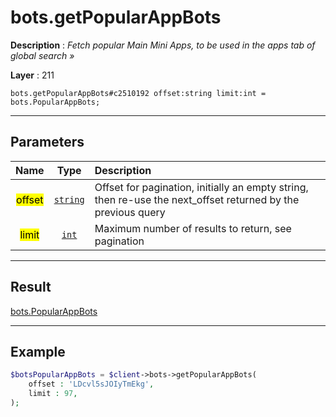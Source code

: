 # bots.getPopularAppBots

**Description** : *Fetch popular Main Mini Apps, to be used in the apps tab of global search »*

**Layer** : 211

```tl
bots.getPopularAppBots#c2510192 offset:string limit:int = bots.PopularAppBots;
```

---

## Parameters

| Name | Type | Description |
| :---: | :---: | :--- |
| <mark>offset</mark> | [`string`](type/string) | Offset for pagination, initially an empty string, then re-use the next_offset returned by the previous query |
| <mark>limit</mark> | [`int`](type/int) | Maximum number of results to return, see pagination |

---

## Result

[bots.PopularAppBots](type/bots.PopularAppBots)

---

## Example

```php
$botsPopularAppBots = $client->bots->getPopularAppBots(
	offset : 'LDcvl5sJOIyTmEkg',
	limit : 97,
);
```